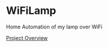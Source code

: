 WiFiLamp
========

Home Automation of my lamp over WiFi

[Project Overview](http://jonathanhculver.tumblr.com/post/53729939800/wifilamp)
